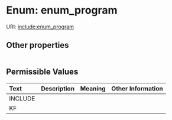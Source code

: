 
# Enum: enum_program




URI: [include:enum_program](https://w3id.org/include/enum_program)


## Other properties

|  |  |  |
| --- | --- | --- |

## Permissible Values

| Text | Description | Meaning | Other Information |
| :--- | :---: | :---: | ---: |
| INCLUDE |  |  |  |
| KF |  |  |  |

